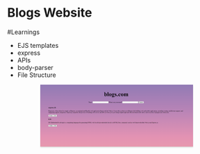 # Blogs Website

#Learnings 
- EJS templates
- express
- APIs
- body-parser
- File Structure

<div style="text-align: center;">
    <img src="https://github.com/Sumeettt/Blogs-Website/blob/main/public/images/Blogs_website.png" alt="blogs website" style="max-width:70%;box-shadow:0 2.8px 2.2px rgba(0, 0, 0, 0.12)" />
</div>
